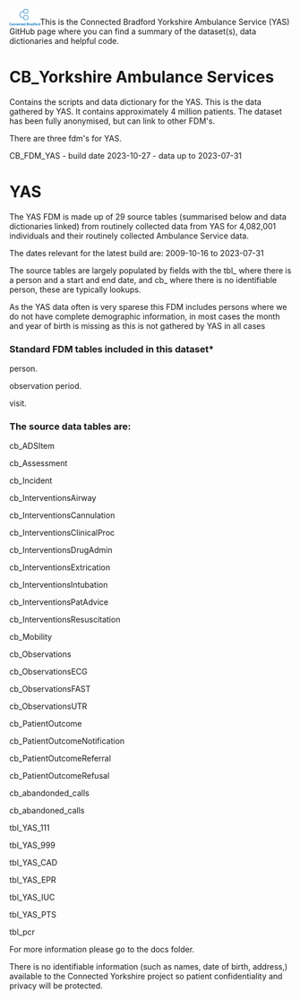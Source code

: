 <a href="https://www.bradfordresearch.nhs.uk/our-research-teams/connected-bradford/">
  <img align="left" alt="ConnectedBradford" width="55px" src="https://github.com/ShoreRob1/Images/blob/main/CB%20logo%201.png?raw=true" />
</a>

This is the Connected Bradford Yorkshire Ambulance Service (YAS) GitHub page where you can find a summary of the dataset(s), data dictionaries and helpful code.

# CB_Yorkshire Ambulance Services 

Contains the scripts and data dictionary for the YAS. This is the data gathered by YAS. 
It contains approximately 4 million patients. The dataset has been fully anonymised, but can link to other FDM's.

There are three fdm's for YAS. 

CB_FDM_YAS - build date 2023-10-27 - data up to 2023-07-31


# YAS
The YAS FDM is made up of 29 source tables (summarised below and data dictionaries linked) from routinely collected data from YAS for 4,082,001 individuals and their routinely collected Ambulance Service data. 

The dates relevant for the latest build are: 2009-10-16	to 2023-07-31

The source tables are largely populated by fields with the tbl_ where there is a person and a start and end date, and cb_ where there is no identifiable person, these are typically lookups.

As the YAS data often is very sparese this FDM includes persons where we do not have complete demographic information, in most cases the month and year of birth is missing as this is not gathered by YAS in all cases

### Standard FDM tables included in this dataset*
person.

observation period.

visit.

### The source data tables are: 

cb_ADSItem

cb_Assessment

cb_Incident

cb_InterventionsAirway

cb_InterventionsCannulation

cb_InterventionsClinicalProc

cb_InterventionsDrugAdmin

cb_InterventionsExtrication

cb_InterventionsIntubation

cb_InterventionsPatAdvice

cb_InterventionsResuscitation

cb_Mobility

cb_Observations

cb_ObservationsECG

cb_ObservationsFAST

cb_ObservationsUTR

cb_PatientOutcome

cb_PatientOutcomeNotification

cb_PatientOutcomeReferral

cb_PatientOutcomeRefusal

cb_abandonded_calls

cb_abandoned_calls

tbl_YAS_111

tbl_YAS_999

tbl_YAS_CAD

tbl_YAS_EPR

tbl_YAS_IUC

tbl_YAS_PTS

tbl_pcr

For more information please go to the docs folder. 

There is no identifiable information (such as names, date of birth, address,) available to the Connected Yorkshire project so patient confidentiality and privacy will be protected.

